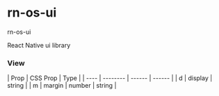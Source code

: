 # rn-os-ui

rn-os-ui

React Native ui library

### View

| Prop | CSS Prop | Type   |
| ---- | -------- | ------ | ------ |
| d    | display  | string |
| m    | margin   | number | string |
